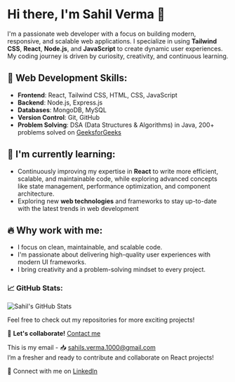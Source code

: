 # Hi there, I'm Sahil Verma 👋

I'm a passionate web developer with a focus on building modern, responsive, and scalable web applications. I specialize in using **Tailwind CSS**, **React**, **Node.js**, and **JavaScript** to create dynamic user experiences. My coding journey is driven by curiosity, creativity, and continuous learning. 

## 🚀 Web Development Skills:
- **Frontend**: React, Tailwind CSS, HTML, CSS, JavaScript
- **Backend**: Node.js, Express.js
- **Databases**: MongoDB, MySQL
- **Version Control**: Git, GitHub
- **Problem Solving**: DSA (Data Structures & Algorithms) in Java, 200+ problems solved on [GeeksforGeeks](https://www.geeksforgeeks.org/user/sahilsverma/)

## 🌱 I'm currently learning:
- Continuously improving my expertise in **React** to write more efficient, scalable, and maintainable code, while exploring advanced concepts like state management, performance optimization, and component architecture.
- Exploring new **web technologies** and frameworks to stay up-to-date with the latest trends in web development

## 🔥 Why work with me:
- I focus on clean, maintainable, and scalable code.
- I'm passionate about delivering high-quality user experiences with modern UI frameworks.
- I bring creativity and a problem-solving mindset to every project.

### 📈 GitHub Stats:
![Sahil's GitHub Stats](https://github-readme-stats.vercel.app/api?username=sahil-verma-9696&show_icons=true&hide_title=true)

Feel free to check out my repositories for more exciting projects!

📩 **Let's collaborate!** [Contact me](mailto:sahils.verma.1000@gmail.com)

This is my email - 📥 sahils.verma.1000@gmail.com  
I’m a fresher and ready to contribute and collaborate on React projects!

🔗 Connect with me on [LinkedIn](https://www.linkedin.com/in/sahil-verma-04944b240)
